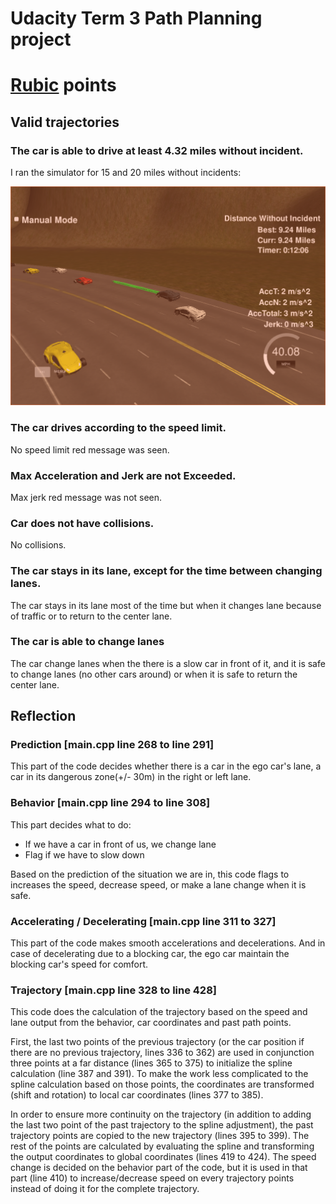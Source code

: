 # Udacity Term 3 Path Planning project
# [Rubic](https://review.udacity.com/#!/rubrics/1020/view) points

## Valid trajectories

### The car is able to drive at least 4.32 miles without incident.
I ran the simulator for 15 and 20 miles without incidents:

![image](images/drive_at_least_4.32_miles_without_incident.png)

### The car drives according to the speed limit.
No speed limit red message was seen.

### Max Acceleration and Jerk are not Exceeded.
Max jerk red message was not seen.

### Car does not have collisions.
No collisions.

### The car stays in its lane, except for the time between changing lanes.
The car stays in its lane most of the time but when it changes lane because of traffic or to return to the center lane.

### The car is able to change lanes
The car change lanes when the there is a slow car in front of it, and it is safe to change lanes (no other cars around) or when it is safe to return the center lane.

## Reflection

### Prediction [main.cpp line 268 to line 291]
This part of the code decides whether there is a car in the ego car's lane, a car in its dangerous zone(+/- 30m) in the right or left lane.

### Behavior [main.cpp line 294 to line 308]
This part decides what to do:
  - If we have a car in front of us, we change lane
  - Flag if we have to slow down

Based on the prediction of the situation we are in, this code flags to increases the speed, decrease speed, or make a lane change when it is safe.

### Accelerating / Decelerating [main.cpp line 311 to 327]
This part of the code makes smooth accelerations and decelerations.
And in case of decelerating due to a blocking car, the ego car maintain the blocking car's speed for comfort.

### Trajectory [main.cpp line 328 to line 428]
This code does the calculation of the trajectory based on the speed and lane output from the behavior, car coordinates and past path points.

First, the last two points of the previous trajectory (or the car position if there are no previous trajectory, lines 336 to 362) are used in conjunction three points at a far distance (lines 365 to 375) to initialize the spline calculation (line 387 and 391). To make the work less complicated to the spline calculation based on those points, the coordinates are transformed (shift and rotation) to local car coordinates (lines 377 to 385).

In order to ensure more continuity on the trajectory (in addition to adding the last two point of the past trajectory to the spline adjustment), the past trajectory points are copied to the new trajectory (lines 395 to 399). The rest of the points are calculated by evaluating the spline and transforming the output coordinates to global coordinates (lines 419 to 424). The speed change is decided on the behavior part of the code, but it is used in that part (line 410) to increase/decrease speed on every trajectory points instead of doing it for the complete trajectory.
